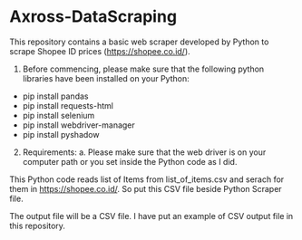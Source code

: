 # Axross-DataScraping


This repository contains a basic web scraper developed by Python to scrape Shopee ID prices (https://shopee.co.id/).

1. Before commencing, please make sure that the following python libraries have been installed on your Python:
- pip install pandas
- pip install requests-html
- pip install selenium
- pip install webdriver-manager
- pip install pyshadow

2. Requirements:
a. Please make sure that the web driver is on your computer path or you set inside the Python code as I did.

This Python code reads list of Items from list_of_items.csv and serach for them in https://shopee.co.id/. So put this CSV file beside Python Scraper file.

The output file will be a CSV file. I have put an example of CSV output file in this repository.




